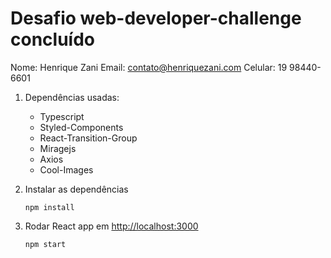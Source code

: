 # Desafio web-developer-challenge concluído

Nome: Henrique Zani
Email: contato@henriquezani.com
Celular: 19 98440-6601

1. Dependências usadas: 

    - Typescript
    - Styled-Components
    - React-Transition-Group
    - Miragejs
    - Axios
    - Cool-Images

2. Instalar as dependências
    
    ```shell
    npm install
    ```
3. Rodar React app em <http://localhost:3000>

    ```shell
    npm start
    ```